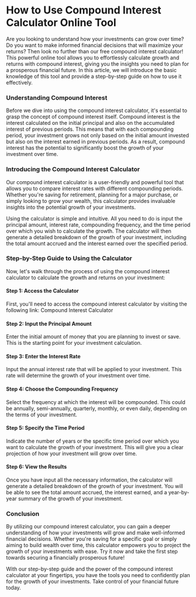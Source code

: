 How to Use Compound Interest Calculator Online Tool
===================================================

Are you looking to understand how your investments can grow over time? Do you want to make informed financial decisions that will maximize your returns? Then look no further than our free compound interest calculator! This powerful online tool allows you to effortlessly calculate growth and returns with compound interest, giving you the insights you need to plan for a prosperous financial future. In this article, we will introduce the basic knowledge of this tool and provide a step-by-step guide on how to use it effectively.

### Understanding Compound Interest

Before we dive into using the compound interest calculator, it's essential to grasp the concept of compound interest itself. Compound interest is the interest calculated on the initial principal and also on the accumulated interest of previous periods. This means that with each compounding period, your investment grows not only based on the initial amount invested but also on the interest earned in previous periods. As a result, compound interest has the potential to significantly boost the growth of your investment over time.

### Introducing the Compound Interest Calculator

Our compound interest calculator is a user-friendly and powerful tool that allows you to compare interest rates with different compounding periods. Whether you're saving for retirement, planning for a major purchase, or simply looking to grow your wealth, this calculator provides invaluable insights into the potential growth of your investments.

Using the calculator is simple and intuitive. All you need to do is input the principal amount, interest rate, compounding frequency, and the time period over which you wish to calculate the growth. The calculator will then generate a detailed breakdown of the growth of your investment, including the total amount accrued and the interest earned over the specified period.

### Step-by-Step Guide to Using the Calculator

Now, let's walk through the process of using the compound interest calculator to calculate the growth and returns on your investment:

#### Step 1: Access the Calculator

First, you'll need to access the compound interest calculator by visiting the following link: Compound Interest Calculator

#### Step 2: Input the Principal Amount

Enter the initial amount of money that you are planning to invest or save. This is the starting point for your investment calculation.

#### Step 3: Enter the Interest Rate

Input the annual interest rate that will be applied to your investment. This rate will determine the growth of your investment over time.

#### Step 4: Choose the Compounding Frequency

Select the frequency at which the interest will be compounded. This could be annually, semi-annually, quarterly, monthly, or even daily, depending on the terms of your investment.

#### Step 5: Specify the Time Period

Indicate the number of years or the specific time period over which you want to calculate the growth of your investment. This will give you a clear projection of how your investment will grow over time.

#### Step 6: View the Results

Once you have input all the necessary information, the calculator will generate a detailed breakdown of the growth of your investment. You will be able to see the total amount accrued, the interest earned, and a year-by-year summary of the growth of your investment.

### Conclusion

By utilizing our compound interest calculator, you can gain a deeper understanding of how your investments will grow and make well-informed financial decisions. Whether you're saving for a specific goal or simply aiming to build wealth over time, this calculator empowers you to project the growth of your investments with ease. Try it now and take the first step towards securing a financially prosperous future!

With our step-by-step guide and the power of the compound interest calculator at your fingertips, you have the tools you need to confidently plan for the growth of your investments. Take control of your financial future today.